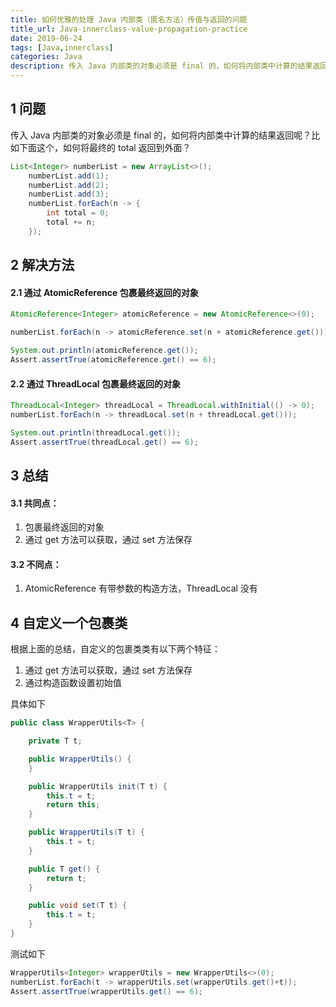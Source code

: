 ```yaml
---
title: 如何优雅的处理 Java 内部类（匿名方法）传值与返回的问题
title_url: Java-innerclass-value-propagation-practice
date: 2019-06-24
tags: [Java,innerclass]
categories: Java
description: 传入 Java 内部类的对象必须是 final 的，如何将内部类中计算的结果返回呢？
---
```


## 1 问题

传入 Java 内部类的对象必须是 final 的，如何将内部类中计算的结果返回呢？比如下面这个，如何将最终的 total 返回到外面？

```java
List<Integer> numberList = new ArrayList<>();
    numberList.add(1);
    numberList.add(2);
    numberList.add(3);
    numberList.forEach(n -> {
        int total = 0;
        total += n;
    });
```

## 2 解决方法

#### 2.1 通过 AtomicReference 包裹最终返回的对象

```java
AtomicReference<Integer> atomicReference = new AtomicReference<>(0);

numberList.forEach(n -> atomicReference.set(n + atomicReference.get()));

System.out.println(atomicReference.get());
Assert.assertTrue(atomicReference.get() == 6);
```

#### 2.2 通过 ThreadLocal 包裹最终返回的对象

```java
ThreadLocal<Integer> threadLocal = ThreadLocal.withInitial(() -> 0);
numberList.forEach(n -> threadLocal.set(n + threadLocal.get()));

System.out.println(threadLocal.get());
Assert.assertTrue(threadLocal.get() == 6);
```

## 3 总结

#### 3.1 共同点：

1. 包裹最终返回的对象
2. 通过 get 方法可以获取，通过 set 方法保存

#### 3.2 不同点：
        
1. AtomicReference 有带参数的构造方法，ThreadLocal 没有


## 4 自定义一个包裹类

根据上面的总结，自定义的包裹类类有以下两个特征：

1. 通过 get 方法可以获取，通过 set 方法保存
2. 通过构造函数设置初始值

具体如下

```java
public class WrapperUtils<T> {

    private T t;

    public WrapperUtils() {
    }

    public WrapperUtils init(T t) {
        this.t = t;
        return this;
    }

    public WrapperUtils(T t) {
        this.t = t;
    }

    public T get() {
        return t;
    }

    public void set(T t) {
        this.t = t;
    }
}
```

测试如下

```java
WrapperUtils<Integer> wrapperUtils = new WrapperUtils<>(0);
numberList.forEach(t -> wrapperUtils.set(wrapperUtils.get()+t));
Assert.assertTrue(wrapperUtils.get() == 6);
```